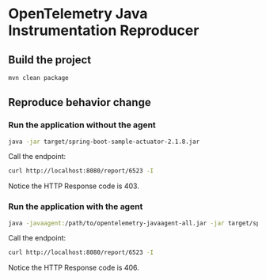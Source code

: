 # OpenTelemetry Java Instrumentation Reproducer

## Build the project

```bash
mvn clean package
```

## Reproduce behavior change

### Run the application without the agent

```bash
java -jar target/spring-boot-sample-actuator-2.1.8.jar
```

Call the endpoint:

```bash
curl http://localhost:8080/report/6523 -I
```

Notice the HTTP Response code is 403.

### Run the application with the agent

```bash
java -javaagent:/path/to/opentelemetry-javaagent-all.jar -jar target/spring-boot-sample-actuator-2.1.8.jar
```

Call the endpoint:

```bash
curl http://localhost:8080/report/6523 -I
```

Notice the HTTP Response code is 406.

